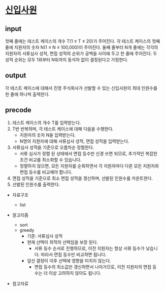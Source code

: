 # [신입사원](https://www.acmicpc.net/problem/1946)

## input
첫째 줄에는 테스트 케이스의 개수 T(1 ≤ T ≤ 20)가 주어진다. 각 테스트 케이스의 첫째 줄에 지원자의 숫자 N(1 ≤ N ≤ 100,000)이 주어진다. 둘째 줄부터 N개 줄에는 각각의 지원자의 서류심사 성적, 면접 성적의 순위가 공백을 사이에 두고 한 줄에 주어진다. 두 성적 순위는 모두 1위부터 N위까지 동석차 없이 결정된다고 가정한다.


## output
각 테스트 케이스에 대해서 진영 주식회사가 선발할 수 있는 신입사원의 최대 인원수를 한 줄에 하나씩 출력한다.


## precode
1. 테스트 케이스의 개수 T를 입력받는다.
2. T번 반복하며, 각 테스트 케이스에 대해 다음을 수행한다.
    - 지원자의 숫자 N을 입력받는다.
    - N명의 지원자에 대해 서류심사 성적, 면접 성적을 입력받는다.
3. 서류심사 성적을 기준으로 오름차순 정렬한다.
    - 서류 심사가 정렬 된 상태에서 면접 등수만 신경 쓰면 되므로, 추가적인 복잡한 조건 비교를 최소화할 수 있습니다.
    -  정렬하지 않으면, 모든 지원자를 순회하면서 각 지원자마다 다른 모든 지원자와 면접 등수를 비교해야 합니다.
4. 면접 성적을 기준으로 최소 면접 성적을 갱신하며, 선발된 인원수를 카운트한다.
5. 선발된 인원수를 출력한다.

* 자료구조
    - list
* 알고리즘
    - sort
    - greedy
        - 기준: 서류심사 성적
        - 현재 선택이 최적의 선택임을 보장 된다.
            - 서류 등수 순서로 진행하므로, 이전 지원자는 항상 서류 등수가 낮습니다. 따라서 면접 등수만 비교하면 됩니다.
        - 앞선 결정이 이후 선택에 영향을 미치지 않는다. 
            - 면접 등수의 최소값만 갱신하면서 나아가므로, 이전 지원자의 면접 등수는 더 이상 고려하지 않아도 됩니다.


* 참고자료